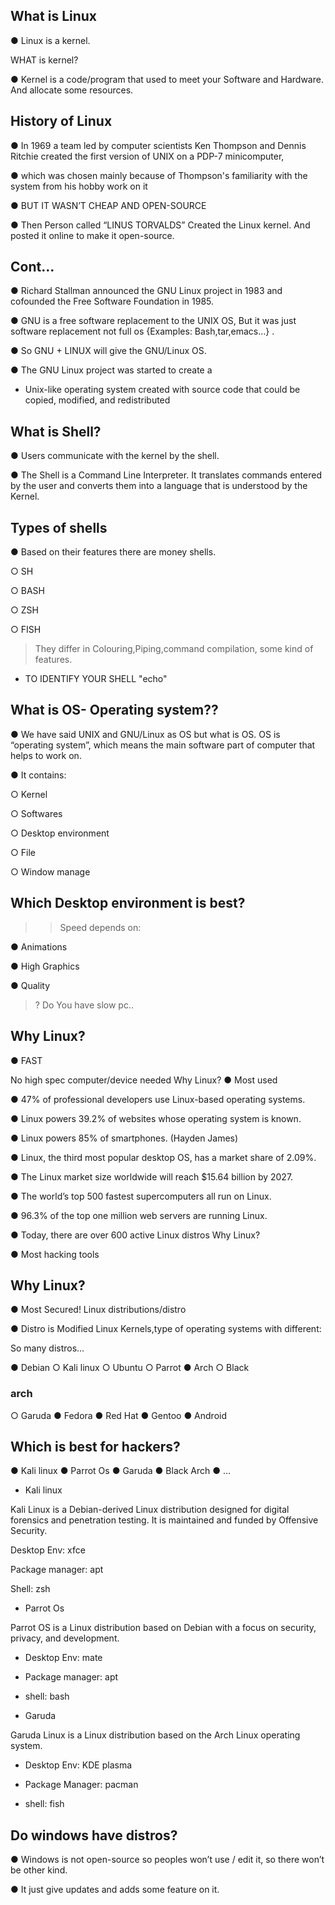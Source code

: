 ## What is Linux

● Linux is a kernel.

WHAT is kernel?

● Kernel is a 
code/program that used 
to meet your Software 
and Hardware. And 
allocate some 
resources.

## History of Linux
● In 1969 a team led by computer scientists Ken
Thompson and Dennis Ritchie created the first
version of UNIX on a PDP-7 minicomputer,

● which was chosen mainly because of Thompson's
familiarity with the system from his hobby work on
it

● BUT IT WASN’T CHEAP AND OPEN-SOURCE

● Then Person called “LINUS TORVALDS” Created 
the Linux kernel. And posted it online to make it 
open-source.



## Cont…

● Richard Stallman announced the GNU Linux
project in 1983 and cofounded the Free
Software Foundation in 1985.

● GNU is a free software replacement to the UNIX
OS, But it was just software replacement not full
os {Examples: Bash,tar,emacs…} .

● So GNU + LINUX will give the GNU/Linux OS.

● The GNU Linux project was started to create a 

* Unix-like operating system created with source 
code that could be copied, modified, and 
redistributed

## What is Shell?

● Users communicate with the 
kernel by the shell.

● The Shell is a Command Line 
Interpreter. It translates 
commands entered by the user 
and converts them into a 
language that is understood by 
the Kernel.

## Types of shells
● Based on their features there are money shells.

○ SH

○ BASH

○ ZSH

○ FISH

> They differ in Colouring,Piping,command compilation, 
some kind of features.

- TO IDENTIFY YOUR SHELL "echo"

## What is OS- Operating system??

● We have said UNIX and GNU/Linux as OS but what is OS. 
OS is “operating system”, which means the main software 
part of computer that helps to work on.

● It contains:

○ Kernel

○ Softwares

○ Desktop environment

○ File 

○ Window manage

## Which Desktop environment is best?

>> Speed depends on:

● Animations

● High Graphics

● Quality

>? Do You have slow pc..

## Why Linux?

● FAST

No high spec computer/device 
needed
Why Linux?
● Most used 

● 47% of professional developers use Linux-based 
operating systems.

● Linux powers 39.2% of websites whose operating 
system is known.

● Linux powers 85% of smartphones. (Hayden James)

● Linux, the third most popular desktop OS, has a 
market share of 2.09%.

● The Linux market size worldwide will reach $15.64 
billion by 2027. 

● The world’s top 500 fastest supercomputers all run on 
Linux. 

● 96.3% of the top one million web servers are running 
Linux.

● Today, there are over 600 active Linux distros
Why Linux?

● Most hacking tools

## Why Linux?

● Most Secured!
Linux distributions/distro

● Distro is Modified Linux Kernels,type of operating systems with different:

So many distros…

● Debian
○ Kali linux
○ Ubuntu
○ Parrot
● Arch
○ Black 

### arch

○ Garuda
● Fedora
● Red Hat
● Gentoo
● Android

## Which is best for hackers?

● Kali linux
● Parrot Os
● Garuda
● Black Arch
● …
* Kali linux

Kali Linux is a Debian-derived Linux distribution designed for
digital forensics and penetration testing. It is maintained and
funded by Offensive Security.

Desktop Env: xfce

Package manager: apt

Shell: zsh

* Parrot Os

Parrot OS is a Linux distribution based on Debian with a focus on
security, privacy, and development.

- Desktop Env: mate

- Package manager: apt

- shell: bash

* Garuda

Garuda Linux is a Linux distribution based on the Arch Linux operating
system.

- Desktop Env: KDE plasma

- Package Manager: pacman

- shell: fish

## Do windows have distros?

● Windows is not open-source so 
peoples won’t use / edit it, so there 
won’t be other kind.

● It just give updates and adds some 
feature on it.
